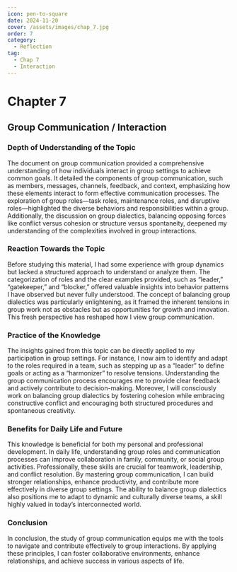 ```yaml
---
icon: pen-to-square
date: 2024-11-20
cover: /assets/images/chap_7.jpg
order: 7
category:
  - Reflection
tag:
  - Chap 7
  - Interaction
---
```


# Chapter 7

## Group Communication / Interaction

### Depth of Understanding of the Topic

The document on group communication provided a comprehensive understanding of how individuals interact in group settings to achieve common goals. It detailed the components of group communication, such as members, messages, channels, feedback, and context, emphasizing how these elements interact to form effective communication processes. The exploration of group roles—task roles, maintenance roles, and disruptive roles—highlighted the diverse behaviors and responsibilities within a group. Additionally, the discussion on group dialectics, balancing opposing forces like conflict versus cohesion or structure versus spontaneity, deepened my understanding of the complexities involved in group interactions.

### Reaction Towards the Topic

Before studying this material, I had some experience with group dynamics but lacked a structured approach to understand or analyze them. The categorization of roles and the clear examples provided, such as “leader,” “gatekeeper,” and “blocker,” offered valuable insights into behavior patterns I have observed but never fully understood. The concept of balancing group dialectics was particularly enlightening, as it framed the inherent tensions in group work not as obstacles but as opportunities for growth and innovation. This fresh perspective has reshaped how I view group communication.

### Practice of the Knowledge

The insights gained from this topic can be directly applied to my participation in group settings. For instance, I now aim to identify and adapt to the roles required in a team, such as stepping up as a “leader” to define goals or acting as a “harmonizer” to resolve tensions. Understanding the group communication process encourages me to provide clear feedback and actively contribute to decision-making. Moreover, I will consciously work on balancing group dialectics by fostering cohesion while embracing constructive conflict and encouraging both structured procedures and spontaneous creativity.

### Benefits for Daily Life and Future

This knowledge is beneficial for both my personal and professional development. In daily life, understanding group roles and communication processes can improve collaboration in family, community, or social group activities. Professionally, these skills are crucial for teamwork, leadership, and conflict resolution. By mastering group communication, I can build stronger relationships, enhance productivity, and contribute more effectively in diverse group settings. The ability to balance group dialectics also positions me to adapt to dynamic and culturally diverse teams, a skill highly valued in today’s interconnected world.

### Conclusion

In conclusion, the study of group communication equips me with the tools to navigate and contribute effectively to group interactions. By applying these principles, I can foster collaborative environments, enhance relationships, and achieve success in various aspects of life.